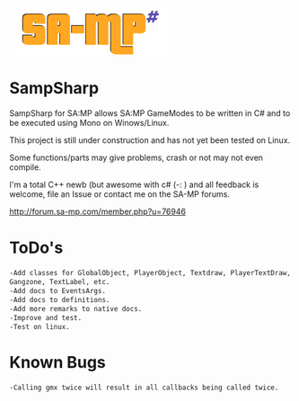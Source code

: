 ![](https://raw.githubusercontent.com/ikkentim/SampSharp/master/SampSharp.png)

SampSharp
======
SampSharp for SA:MP allows SA:MP GameModes to be written in C# and to be executed using Mono on Winows/Linux.

This project is still under construction and has not yet been tested on Linux.

Some functions/parts may give problems, crash or not may not even compile.

I'm a total C++ newb (but awesome with c# (-: ) and all feedback is welcome, file an Issue or contact me on the SA-MP forums.

http://forum.sa-mp.com/member.php?u=76946

ToDo's
======
    -Add classes for GlobalObject, PlayerObject, Textdraw, PlayerTextDraw, Gangzone, TextLabel, etc.
    -Add docs to EventsArgs.
    -Add docs to definitions.
    -Add more remarks to native docs.
    -Improve and test.
    -Test on linux.

Known Bugs
======
	-Calling gmx twice will result in all callbacks being called twice.
